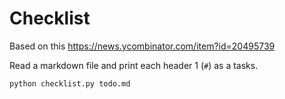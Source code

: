# Checklist

Based on this https://news.ycombinator.com/item?id=20495739

Read a markdown file and print each header 1 (`#`) as a tasks.

```sh
python checklist.py todo.md
```